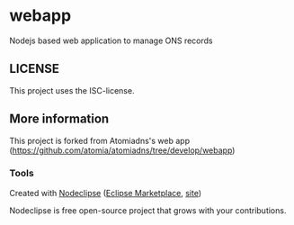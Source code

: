 

# webapp

Nodejs based web application to manage ONS records


## LICENSE

This project uses the ISC-license.

## More information

This project is forked from Atomiadns's web app (https://github.com/atomia/atomiadns/tree/develop/webapp)


### Tools

Created with [Nodeclipse](https://github.com/Nodeclipse/nodeclipse-1)
 ([Eclipse Marketplace](http://marketplace.eclipse.org/content/nodeclipse), [site](http://www.nodeclipse.org))   

Nodeclipse is free open-source project that grows with your contributions.
